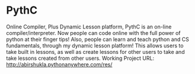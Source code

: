 # PythC
Online Compiler, Plus Dynamic Lesson platform, PythC is an on-line compiler/interpreter. Now people can code online with the full power of python at their finger tips! Also, people can learn and teach python and CS fundamentals, through my dynamic lesson platform! This allows users to take built in lessons, as well as create lessons for other users to take and take lessons created from other users. 
Working Project URL: http://abirshukla.pythonanywhere.com/res/
